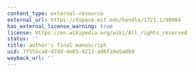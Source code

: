 ```yaml
---
content_type: external-resource
external_url: https://dspace.mit.edu/handle/1721.1/90984
has_external_license_warning: true
license: https://en.wikipedia.org/wiki/All_rights_reserved
status: ''
title: author's final manuscript
uid: 7f555ca8-d7dd-4e65-9213-ad6fa9a5a0b9
wayback_url: ''
---
```

